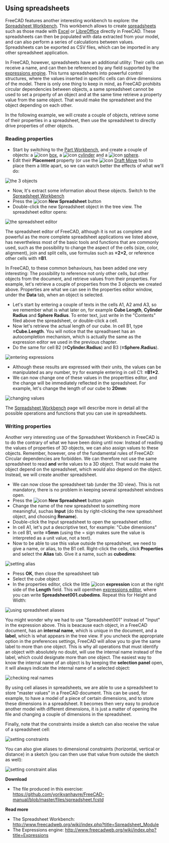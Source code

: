 ## Using spreadsheets

FreeCAD features another interesting workbench to explore: the [Spreadsheet Workbench](http://www.freecadweb.org/wiki/index.php?title=Spreadsheet_Module). This workbench allows to create [spreadsheets](https://en.wikipedia.org/wiki/Spreadsheet) such as those made with [Excel](https://en.wikipedia.org/wiki/Microsoft_Excel) or [LibreOffice](https://en.wikipedia.org/wiki/OpenOffice.org_Calc) directly in FreeCAD. These spreadsheets can then be populated with data extracted from your model, and can also perform a series of calculations between values. Spreadsheets can be exported as CSV files, which can be imported in any other spreadsheet application.

In FreeCAD, however, spreadsheets have an additional utility: Their cells can receive a name, and can then be referenced by any field supported by the [expressions engine](http://www.freecadweb.org/wiki/index.php?title=Expressions). This turns spreadsheets into powerful control structures, where the values inserted in specific cells can drive dimensions of the model. There is only one thing to keep in mind, as FreeCAD prohibits circular dependencies between objects, a same spreadsheet cannot be used to set a property of an object and at the same time retrieve a property value from the same object. That would make the spreadsheet and the object depending on each other.

In the following example, we will create a couple of objects, retrieve some of their properties in a spreadsheet, then use the spreadsheet to directly drive properties of other objects.

### Reading properties

* Start by switching to the [Part Workbench](http://www.freecadweb.org/wiki/index.php?title=Part_Workbench), and create a couple of objects: a ![icon](http://www.freecadweb.org/wiki/images/thumb/a/a5/Part_Box.png/16px-Part_Box.png) [box](http://www.freecadweb.org/wiki/index.php?title=Part_Box), a ![icon](http://www.freecadweb.org/wiki/images/thumb/d/d4/Part_Cylinder.png/16px-Part_Cylinder.png) [cylinder](http://www.freecadweb.org/wiki/index.php?title=Part_Cylinder) and a ![icon](http://www.freecadweb.org/wiki/images/thumb/4/4b/Part_Sphere.png/16px-Part_Sphere.png) [sphere](http://www.freecadweb.org/wiki/index.php?title=Part_Sphere).
* Edit their **Placement** property (or use the ![icon](http://www.freecadweb.org/wiki/images/thumb/c/c5/Draft_Move.png/16px-Draft_Move.png) [Draft Move](http://www.freecadweb.org/wiki/index.php?title=Draft_Move) tool) to place them a little apart, so we can watch better the effects of what we'll do:

![the 3 objects](http://www.freecadweb.org/wiki/images/c/c1/Exercise_spreadsheet_01.jpg)

* Now, lt's extract some information about these objects. Switch to the [Spreadsheet Workbench](http://www.freecadweb.org/wiki/index.php?title=Spreadsheet_Module)
* Press the ![icon](http://www.freecadweb.org/wiki/images/thumb/c/cb/Spreadsheet_Create.png/16px-Spreadsheet_Create.png) **New Spreadsheet** button
* Double-click the new Spreadsheet object in the tree view. The spreadsheet editor opens:

![the spreadsheet editor](http://www.freecadweb.org/wiki/images/e/e5/Exercise_spreadsheet_02.jpg)

The spreadsheet editor of FreeCAD, although it is not as complete and powerful as the more complete spreadsheet applications we listed above, has nevertheless most of the basic tools and functions that are commonly used, such as the possibility to change the aspect of the cells (size, color, alignment), join and split cells, use formulas such as **=2+2**, or reference other cells with **=B1**. 

In FreeCAD, to these common behaviours, has been added one very interesting: The possibility to reference not only other cells, but other objects from the document, and retrieve values from their properties. For example, let's retrieve a couple of properties from the 3 objects we created above. Properties are what we can see in the properties editor window, under the **Data** tab, when an object is selected.

* Let's start by entering a couple of texts in the cells A1, A2 amd A3, so we remember what is what later on, for example **Cube Length**, **Cylinder Radius** and **Sphere Radius**. To enter text, just write in the "Contents" filed above the spreadsheet, or double-click a cell.
* Now let's retrieve the actual length of our cube. In cell B1, type **=Cube.Length**. You will notice that the spreadhseet has an autocompletion mechanism, which is actually the same as the expression editor we used in the previous chapter.
* Do the same for cell B2 (**=Cylinder.Radius**) and B3 (**=Sphere.Radius**).

![entering expressions](http://www.freecadweb.org/wiki/images/3/3e/Exercise_spreadsheet_03.jpg)

* Although these results are expressed with their units, the values can be manipulated as any number, try for example entering in cell C1: **=B1*2**.
* We can now change one of these values in the propertties editor, and the change will be immediately reflected in the spreadsheet. For example, let's change the length of our cube to **20mm**:

![changing values](http://www.freecadweb.org/wiki/images/8/8b/Exercise_spreadsheet_04.jpg)

The [Spreadsheet Workbench](http://www.freecadweb.org/wiki/index.php?title=Spreadsheet_Module) page will describe more in detail all the possible operations and functions that you can use in spreadsheets.

### Writing properties

Another very interesting use of the Spreadsheet Workbench in FreeCAD is to do the contrary of what we have been doing until now: Instead of reading the values of properties of 3D objects, we can also assign values to these objects. Remember, however, one of the fundamental rules of FreeCAD: Circular dependencies are forbidden. We can therefore not use the same spreadsheet to read **and** write values to a 3D object. That would make the object depend on the spreadsheet, which would also depend on the object. Instead, we will create another spreadsheet.

* We can now close the spreadsheet tab (under the 3D view). This is not mandatory, there is no problem in keeping several spreadsheet windows open.
* Press the ![icon](http://www.freecadweb.org/wiki/images/thumb/c/cb/Spreadsheet_Create.png/16px-Spreadsheet_Create.png) **New Spreadsheet** button again
* Change the name of the new spreadsheet to something more meaningful, suchas **Input** (do this by right-clicking the new spreadsheet object, and choosing **Rename**).
* Double-click the Input spreadsheet to open the spreadsheet editor.
* In cell A1, let's put a descriptive text, for example: "Cube dimensions"
* In cell B1, write **=5mm** (using the = sign makes sure the value is interpreted as a unit value, not a text).
* Now to be able to use this value outside the spreadsheet, we need to give a name, or alias, to the B1 cell.  Right-click the cells, click **Properties** and select the **Alias** tab. Give it a name, such as **cubedims**:

![setting alias](http://www.freecadweb.org/wiki/images/0/08/Exercise_spreadsheet_05.jpg)

* Press **OK**, then close the spreadsheet tab
* Select the cube object
* In the properties editor, click the little ![icon](http://www.freecadweb.org/wiki/images/thumb/3/38/Bound-expression-unset.png/16px-Bound-expression-unset.png) **expression** icon at the right side of the **Length** field. This will openthen [expressions editor](http://www.freecadweb.org/wiki/index.php?title=Expressions), where you can write **Spreadsheet001.cubedims**. Repeat this for Height and Width:

![using spreadsheet aliases](http://www.freecadweb.org/wiki/images/8/8a/Exercise_spreadsheet_06.jpg)

You might wonder why we had to use "Spreadsheet001" instead of "Input" in the expression above. This is beacause each object, in a FreeCAD document, has an **internal name**, which is unique in the document, and a **label**, which is what appears in the tree view. If you uncheck the appropriate option in the preferences settings, FreeCAD will allow you to give the same label to more than one object. This is why all operations that must identify an object with absolutely no doubt, will use the internal name instead of the label, which could designate more than one object. The easiest way to know the internal name of an object is by keeping the **selection panel** open, it will always indicate the internal name of a selected object:

![checking real names](http://www.freecadweb.org/wiki/images/7/74/Exercise_spreadsheet_07.jpg)

By using cell aliases in spreadsheets, we are able to use a spreadsheet to store "master values" in a FreeCAD document. This can be used, for example, to have a model of a piece of certain dimensions, and to store these dimensions in a spreadsheet. It becomes then very easy to produce another model with different dimensions, it is just a matter of opening the file and changing a couple of dimensions in the spreadsheet.

Finally, note that the constraints inside a sketch can also receive the value of a spreadsheet cell:

![setting constraints](http://www.freecadweb.org/wiki/images/6/63/Exercise_spreadsheet_08.jpg)

You can also give aliases to dimensional constraints (horizontal, vertical or distance)  in a sketch (you can then use that value from outside the sketch as well):

![setting constraint alias](http://www.freecadweb.org/wiki/images/a/a7/Exercise_spreadsheet_09.jpg)

**Download**

* The file produced in this exercise: https://github.com/yorikvanhavre/FreeCAD-manual/blob/master/files/spreadsheet.fcstd

**Read more**

* The Spreadsheet Workbench: http://www.freecadweb.org/wiki/index.php?title=Spreadsheet_Module
* The Expressions engine: http://www.freecadweb.org/wiki/index.php?title=Expressions
